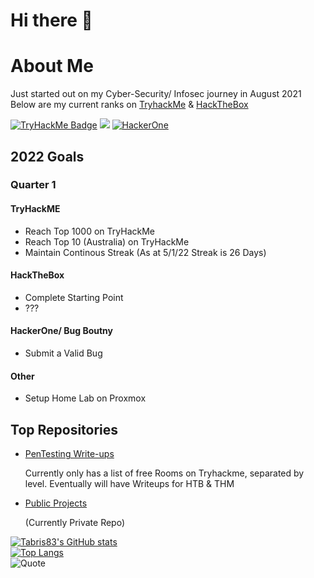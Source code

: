 # Hi there 👋

# About Me

Just started out on my Cyber-Security/ Infosec journey in August 2021
<br>Below are my current ranks on [TryhackMe](https://tryhackme.com) & [HackTheBox](https://app.hackthebox.eu)

[![TryHackMe Badge](https://tryhackme-badges.s3.amazonaws.com/tabris.png)](https://tryhackme.com/p/tabris)
[![](https://www.hackthebox.eu/badge/image/665072)](https://app.hackthebox.eu/profile/665072)
[![HackerOne](https://img.shields.io/badge/HackerOne-Twitching-blue?style=for-the-badge&logo=hackerone)](https://hackerone.com/twitching?type=user)

## 2022 Goals
### Quarter 1 
#### TryHackME
- Reach Top 1000 on TryHackMe
- Reach Top 10 (Australia) on TryHackMe
- Maintain Continous Streak (As at 5/1/22 Streak is 26 Days)
#### HackTheBox
- Complete Starting Point
- ???
#### HackerOne/ Bug Boutny
- Submit a Valid Bug
#### Other
- Setup Home Lab on Proxmox <div align="Setup Repo for this">

## Top Repositories
- [PenTesting Write-ups]()
    <p>
    Currently only has a list of free Rooms on Tryhackme, separated by level.
    Eventually will have Writeups for HTB & THM
    </p>
- [Public Projects]()
    <p>
    (Currently Private Repo)
    </p>

[![Tabris83's GitHub stats](https://github-readme-stats.vercel.app/api?username=twitchingastronaut&theme=merko&show_icons=true)](https://github.com/twitchingastronaut)<br>
[![Top Langs](https://github-readme-stats.vercel.app/api/top-langs/?username=twitchingastronaut&theme=merko&show_icons=true)](https://github.com/twitchingastronaut/github-readme-stats)<br>
![Quote](https://github-readme-quotes.herokuapp.com/quote?theme=merko)
